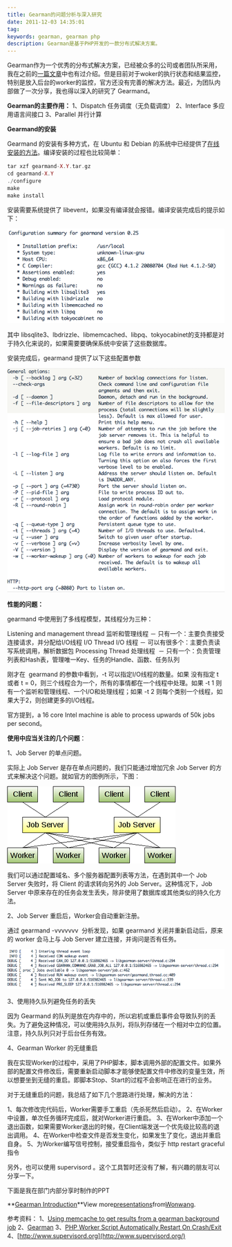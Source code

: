 ```yaml
---
title: Gearman的问题分析与深入研究
date: 2011-12-03 14:35:01
tag: 
keywords: gearman, gearman php
description: Gearman是基于PHP开发的一款分布式解决方案。
---
```


Gearman作为一个优秀的分布式解决方案，已经被众多的公司或者团队所采用，我在之前的[一篇文章](http://www.cnblogs.com/cocowool/archive/2011/08/18/2145144.html)中也有过介绍。但是目前对于woker的执行状态和结果监控，特别是放入后台的worker的监控，官方还没有完善的解决方法。最近，为团队内部做了一次分享，我也得以深入的研究了 Gearmand。


**Gearman的主要作用：**
1、Dispatch 任务调度（无负载调度）
2、Interface 多应用语言间接口
3、Parallel 并行计算


**Gearmand的安装**


Gearmand 的安装有多种方式，在 Ubuntu 和 Debian 的系统中已经提供了[在线安装的方法](http://gearman.org/index.php?id=getting_started)。编译安装的过程也比较简单：

```php
tar xzf gearmand-X.Y.tar.gz
cd gearmand-X.Y
./configure
make
make install
```

安装需要系统提供了 libevent，如果没有编译就会报错。编译安装完成后的提示如下：

![](20111203-php-gearman/111.png)

其中 libsqlite3、lbdrizzle、libmemcached、libpq、tokyocabinet的支持都是对于持久化来说的，如果需要要确保系统中安装了这些数据库。

安装完成后，gearmand 提供了以下这些配置参数

![](20111203-php-gearman/222.jpg)

**性能的问题：**

gearmand 中使用到了多线程模型，其线程分为三种：

Listening and management thread 监听和管理线程 － 只有一个：主要负责接受连接请求，并分配给I/O线程
I/O Thread I/O 线程 － 可以有很多个：主要负责读写系统调用，解析数据包
Processing Thread 处理线程  － 只有一个：负责管理列表和Hash表，管理唯一Key、任务的Handle、函数、任务队列

刚才在  gearmand 的参数中看到，-t 可以指定I/O线程的数量。如果 没有指定 t 或者 t = 0，则三个线程合为一个，所有的事情都在一个线程中处理。如果 -t 1 则有一个监听和管理线程、一个I/O和处理线程；如果 -t 2 则每个类别一个线程，如果大于2，则创建更多的I/O线程。

官方提到，a 16 core Intel machine is able to process upwards of 50k jobs per second。

**使用中应当关注的几个问题**：

1、Job Server 的单点问题。

实际上 Job Server 是存在单点问题的，我们只能通过增加冗余 Job Server 的方式来解决这个问题。就如官方的图例所示，下图：

![](20111203-php-gearman/333.jpg)

我们可以通过配置域名、多个服务器配置列表等方法，在遇到其中一个 Job Server 失败时，将 Client 的请求转向另外的 Job Server。这种情况下，Job Server 中原来存在的任务会发生丢失，除非使用了数据库或其他类似的持久化方法。

2、Job Server 重启后，Worker会自动重新注册。

通过 gearmand -vvvvvvv  分析发现，如果 gearmand 关闭并重新启动后，原来的 worker 会马上与 Job Server 建立连接，并询问是否有任务。

![](20111203-php-gearman/444.jpg)

3、使用持久队列避免任务的丢失

因为 Gearmand 的队列是放在内存中的，所以宕机或重启事件会导致队列的丢失。为了避免这种情况，可以使用持久队列，将队列存储在一个相对中立的位置。注意，持久队列只对于后台任务有效。

4、Gearman Worker 的无缝重启

我在实现Worker的过程中，采用了PHP脚本，脚本调用外部的配置文件。如果外部的配置文件修改后，需要重新启动脚本才能够使配置文件中修改的变量生效，所以想要坐到无缝的重启。即脚本Stop、Start的过程不会影响正在进行的业务。

对于无缝重启的问题，我总结了如下几个思路进行处理，解决的方法：

1、每次修改完代码后，Worker需要手工重启（先杀死然后启动）。
2、在Worker中设置，单次任务循环完成后，就对Worker进行重启。
3、在Worker中添加一个退出函数，如果需要Worker退出的时候，在Client端发送一个优先级比较高的退出调用。
4、在Worker中检查文件是否发生变化，如果发生了变化，退出并重启自身。
5、为Worker编写信号控制，接受重启指令，类似于 http restart graceful 指令

另外，也可以使用 supervisord 。这个工具暂时还没有了解，有兴趣的朋友可以分享一下。

下面是我在部门内部分享时制作的PPT

**[Gearman Introduction](http://www.slideshare.net/Wonwang/gearman-introduction-10452050)**View more[presentations](http://www.slideshare.net/)from[Wonwang](http://www.slideshare.net/Wonwang).

参考资料：
1、[Using memcache to get results from a gearman background job](http://william.shallum.net/random-notes/usingmemcachetogetresultsfromagearmanbackgroundjob)
2、[Gearman](http://gearman.org/)
3、[PHP Worker Script Automatically Restart On Crash/Exit](http://groups.google.com/group/gearman/msg/5314505c52e92b74?dmode=source)
4、[http://www.supervisord.org](http://www.supervisord.org/)
